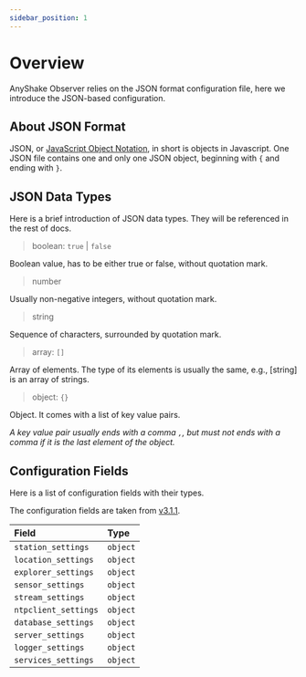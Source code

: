 ```yaml
---
sidebar_position: 1
---
```


# Overview

AnyShake Observer relies on the JSON format configuration file, here we introduce the JSON-based configuration.

## About JSON Format

JSON, or [JavaScript Object Notation](https://en.wikipedia.org/wiki/JSON), in short is objects in Javascript. One JSON file contains one and only one JSON object, beginning with `{` and ending with `}`.

## JSON Data Types

Here is a brief introduction of JSON data types. They will be referenced in the rest of docs.

 > boolean: `true` | `false`

Boolean value, has to be either true or false, without quotation mark.

 > number

Usually non-negative integers, without quotation mark.

 > string

Sequence of characters, surrounded by quotation mark.

 > array: `[]`

Array of elements. The type of its elements is usually the same, e.g., [string] is an array of strings.

 > object: `{}`

Object. It comes with a list of key value pairs.

*A key value pair usually ends with a comma `,`, but must not ends with a comma if it is the last element of the object.*

## Configuration Fields

Here is a list of configuration fields with their types.

The configuration fields are taken from [v3.1.1](https://github.com/anyshake/observer/releases/tag/v3.1.1).

| Field                | Type     |
| :------------------- | :------- |
| `station_settings`   | `object` |
| `location_settings`  | `object` |
| `explorer_settings`  | `object` |
| `sensor_settings`    | `object` |
| `stream_settings`    | `object` |
| `ntpclient_settings` | `object` |
| `database_settings`  | `object` |
| `server_settings`    | `object` |
| `logger_settings`    | `object` |
| `services_settings`  | `object` |
